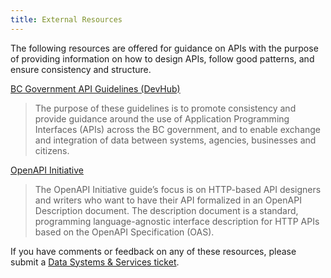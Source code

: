 ```yaml
---
title: External Resources
---
```


The following resources are offered for guidance on APIs with the purpose of providing information on how to design APIs, follow good patterns, and ensure consistency and structure.

<!-- [Government of Canada API Store](https://api.canada.ca/)

> The API store for the Government of Canada is a one-stop shop for APIs to build applications and services using government data and information. The API Store is the central repository of Federal government department APIs. The API Store enables discovery of APIs, ensures consistent security, provides performance and analytics information, and offers guidance on API life cycle management. -->

[BC Government API Guidelines (DevHub)](https://classic.developer.gov.bc.ca/Data-and-APIs/BC-Government-API-Guidelines)

> The purpose of these guidelines is to promote consistency and provide guidance around the use of Application Programming Interfaces (APIs) across the BC government, and to enable exchange and integration of data between systems, agencies, businesses and citizens.

[OpenAPI Initiative](https://learn.openapis.org/specification/)

> The OpenAPI Initiative guide’s focus is on HTTP-based API designers and writers who want to have their API formalized in an OpenAPI Description document. The description document is a standard, programming language-agnostic interface description for HTTP APIs based on the OpenAPI Specification (OAS).

If you have comments or feedback on any of these resources, please submit a
[Data Systems & Services ticket](https://dpdd.atlassian.net/servicedesk/customer/portal/1/group/1/create/18?summary=APS%20Documentation%20Feedback&customfield_10402=10423).
